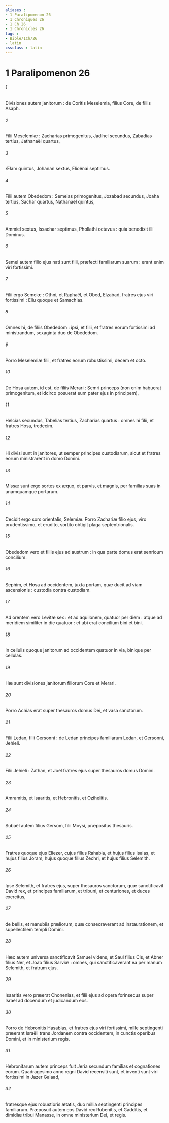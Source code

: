 ```yaml
---
aliases : 
- 1 Paralipomenon 26
- 1 Chroniques 26
- 1 Ch 26
- 1 Chronicles 26
tags : 
- Bible/1Ch/26
- latin
cssclass : latin
---
```


# 1 Paralipomenon 26

###### 1
Divisiones autem janitorum : de Coritis Meselemia, filius Core, de filiis Asaph.
###### 2
Filii Meselemiæ : Zacharias primogenitus, Jadihel secundus, Zabadias tertius, Jathanaël quartus,
###### 3
Ælam quintus, Johanan sextus, Elioënai septimus.
###### 4
Filii autem Obededom : Semeias primogenitus, Jozabad secundus, Joaha tertius, Sachar quartus, Nathanaël quintus,
###### 5
Ammiel sextus, Issachar septimus, Phollathi octavus : quia benedixit illi Dominus.
###### 6
Semei autem filio ejus nati sunt filii, præfecti familiarum suarum : erant enim viri fortissimi.
###### 7
Filii ergo Semeiæ : Othni, et Raphaël, et Obed, Elzabad, fratres ejus viri fortissimi : Eliu quoque et Samachias.
###### 8
Omnes hi, de filiis Obededom : ipsi, et filii, et fratres eorum fortissimi ad ministrandum, sexaginta duo de Obededom.
###### 9
Porro Meselemiæ filii, et fratres eorum robustissimi, decem et octo.
###### 10
De Hosa autem, id est, de filiis Merari : Semri princeps (non enim habuerat primogenitum, et idcirco posuerat eum pater ejus in principem),
###### 11
Helcias secundus, Tabelias tertius, Zacharias quartus : omnes hi filii, et fratres Hosa, tredecim.
###### 12
Hi divisi sunt in janitores, ut semper principes custodiarum, sicut et fratres eorum ministrarent in domo Domini.
###### 13
Missæ sunt ergo sortes ex æquo, et parvis, et magnis, per familias suas in unamquamque portarum.
###### 14
Cecidit ergo sors orientalis, Selemiæ. Porro Zachariæ filio ejus, viro prudentissimo, et erudito, sortito obtigit plaga septentrionalis.
###### 15
Obededom vero et filiis ejus ad austrum : in qua parte domus erat senrioum concilium.
###### 16
Sephim, et Hosa ad occidentem, juxta portam, quæ ducit ad viam ascensionis : custodia contra custodiam.
###### 17
Ad orentem vero Levitæ sex : et ad aquilonem, quatuor per diem : atque ad meridiem similiter in die quatuor : et ubi erat concilium bini et bini.
###### 18
In cellulis quoque janitorum ad occidentem quatuor in via, binique per cellulas.
###### 19
Hæ sunt divisiones janitorum filiorum Core et Merari.
###### 20
Porro Achias erat super thesauros domus Dei, et vasa sanctorum.
###### 21
Filii Ledan, filii Gersonni : de Ledan principes familiarum Ledan, et Gersonni, Jehieli.
###### 22
Filii Jehieli : Zathan, et Joël fratres ejus super thesauros domus Domini.
###### 23
Amramitis, et Isaaritis, et Hebronitis, et Ozihelitis.
###### 24
Subaël autem filius Gersom, filii Moysi, præpositus thesauris.
###### 25
Fratres quoque ejus Eliezer, cujus filius Rahabia, et hujus filius Isaias, et hujus filius Joram, hujus quoque filius Zechri, et hujus filius Selemith.
###### 26
Ipse Selemith, et fratres ejus, super thesauros sanctorum, quæ sanctificavit David rex, et principes familiarum, et tribuni, et centuriones, et duces exercitus,
###### 27
de bellis, et manubiis præliorum, quæ consecraverant ad instaurationem, et supellectilem templi Domini.
###### 28
Hæc autem universa sanctificavit Samuel videns, et Saul filius Cis, et Abner filius Ner, et Joab filius Sarviæ : omnes, qui sanctificaverant ea per manum Selemith, et fratrum ejus.
###### 29
Isaaritis vero præerat Chonenias, et filii ejus ad opera forinsecus super Israël ad docendum et judicandum eos.
###### 30
Porro de Hebronitis Hasabias, et fratres ejus viri fortissimi, mille septingenti præerant Israëli trans Jordanem contra occidentem, in cunctis operibus Domini, et in ministerium regis.
###### 31
Hebronitarum autem princeps fuit Jeria secundum familias et cognationes eorum. Quadragesimo anno regni David recensiti sunt, et inventi sunt viri fortissimi in Jazer Galaad,
###### 32
fratresque ejus robustioris ætatis, duo millia septingenti principes familiarum. Præposuit autem eos David rex Rubenitis, et Gadditis, et dimidiæ tribui Manasse, in omne ministerium Dei, et regis.
